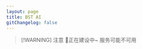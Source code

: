 ```yaml
---
layout: page
title: BST AI
gitChangelog: false
---
```


<script setup>
import DifyEmbedding from './.vitepress/theme/components/DifyEmbedding.vue'
</script>

> [!WARNING] 注意
> 🚧正在建设中~ 服务可能不可用

<DifyEmbedding/>